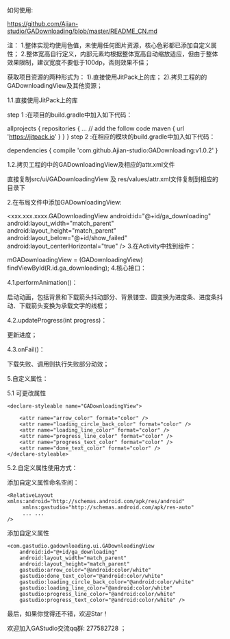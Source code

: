 如何使用:

https://github.com/Ajian-studio/GADownloading/blob/master/README_CN.md

注：
1.整体实现均使用色值，未使用任何图片资源，核心色彩都已添加自定义属性；
2.整体宽高自行定义，内部元素均根据整体宽高自动缩放适应，但由于整体效果限制，建议宽度不要低于100dp，否则效果不佳；



获取项目资源的两种形式为：
1).直接使用JitPack上的库；
2).拷贝工程的的GADownloadingView及其他资源；

1.1.直接使用JitPack上的库

step 1 :在项目的build.gradle中加入如下代码：

allprojects {
		repositories {
			...
            // add the follow code
			maven { url 'https://jitpack.io' }
		}
	}
step 2 :在相应的模块的build.gradle中加入如下代码：

dependencies {
	compile 'com.github.Ajian-studio:GADownloading:v1.0.2'
}

1.2.拷贝工程的中的GADownloadingView及相应的attr.xml文件

直接复制src/ui/GADownloadingView 及 res/values/attr.xml文件复制到相应的目录下

2.在布局文件中添加GADownloadingView:

<xxx.xxx.xxxx.GADownloadingView
    android:id="@+id/ga_downloading"
    android:layout_width="match_parent"
    android:layout_height="match_parent"
    android:layout_below="@+id/show_failed"
    android:layout_centerHorizontal="true" />
3.在Activity中找到组件：

mGADownloadingView = (GADownloadingView) findViewById(R.id.ga_downloading);
4.核心接口：

4.1.performAnimation()：

启动动画，包括背景和下载箭头抖动部分、背景镂空、圆变换为进度条、进度条抖动、下载箭头变换为承载文字的线框；

4.2.updateProgress(int progress)：

更新进度；

4.3.onFail()：

下载失败、调用则执行失败部分动效；

5.自定义属性：

5.1 可更改属性

    <declare-styleable name="GADownloadingView">

        <attr name="arrow_color" format="color" />
        <attr name="loading_circle_back_color" format="color" />
        <attr name="loading_line_color" format="color" />
        <attr name="progress_line_color" format="color" />
        <attr name="progress_text_color" format="color" />
        <attr name="done_text_color" format="color" />
    </declare-styleable>

5.2.自定义属性使用方式：

添加自定义属性命名空间：

    <RelativeLayout xmlns:android="http://schemas.android.com/apk/res/android"
         xmlns:gastudio="http://schemas.android.com/apk/res-auto"
         ... ...
    />
添加自定义属性

    <com.gastudio.gadownloading.ui.GADownloadingView
        android:id="@+id/ga_downloading"
        android:layout_width="match_parent"
        android:layout_height="match_parent"
        gastudio:arrow_color="@android:color/white"
        gastudio:done_text_color="@android:color/white"
        gastudio:loading_circle_back_color="@android:color/white"
        gastudio:loading_line_color="@android:color/white"
        gastudio:progress_line_color="@android:color/white"
        gastudio:progress_text_color="@android:color/white" />
最后，如果你觉得还不错，欢迎Star！

欢迎加入GAStudio交流qq群: 277582728 ；